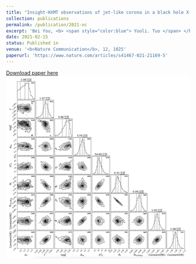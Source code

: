```yaml
---
title: "Insight-HXMT observations of jet-like corona in a black hole X-ray binary MAXI J1820+070"
collection: publications
permalink: /publication/2021-nc
excerpt: 'Bei You, <b> <span style="color:blue"> Yuoli. Tuo </span> </b>, Chengzhe Li, Wei Wang, Shuang-Nan Zhang, Shu Zhang, Mingyu Ge, Chong Luo, Bifang Liu, Weimin Yuan, Zigao Dai, Jifeng Liu, Erlin Qiao, Chichuan Jin, Zhu Liu, Bozena Czerny, Qingwen Wu, Qingcui Bu, Ce Cai, Xuelei Cao, Zhi Chang, Gang Chen, Li Chen, Tianxiang Chen, Yibao Chen, Yong Chen, Yupeng Chen, Wei Cui, Weiwei Cui, Jingkang Deng, Yongwei Dong, Yuanyuan Du, Minxue Fu, Guanhua Gao, He Gao, Min Gao, Yudong Gu, Ju Guan, Chengcheng Guo, Dawei Han, Yue Huang, Jia Huo, Shumei Jia, Luhua Jiang, Weichun Jiang, Jing Jin, Yongjie Jin, Lingda Kong, Bing Li, Chengkui Li, Gang Li, Maoshun Li, Tipei Li, Wei Li, Xian Li, Xiaobo Li, Xufang Li, Yanguo Li, Zhengwei Li, Xiaohua Liang, Jinyuan Liao, Congzhan Liu, Guoqing Liu, Hongwei Liu, Xiaojing Liu, Yinong Liu, Bo Lu, Fangjun Lu, Xuefeng Lu, Qi Luo, Tao Luo, Xiang Ma, Bin Meng, Yi Nang, Jianyin Nie, Ge Ou, Jinlu Qu, Na Sai, Rencheng Shang, Liming Song, Xinying Song, Liang Sun, Ying Tan, Lian Tao, Chen Wang, Guofeng Wang, Juan Wang, Lingjun Wang, Wenshuai Wang, Yusa Wang, Xiangyang Wen, Baiyang Wu, Bobing Wu, Mei Wu, Guangcheng Xiao, Shuo Xiao, Shaolin Xiong, Yupeng Xu, Jiawei Yang, Sheng Yang, Yanji Yang, Qibin Yi, Qianqing Yin, Yuan You, Aimei Zhang, Chengmo Zhang, Fan Zhang, Hongmei Zhang, Juan Zhang, Tong Zhang, Wanchang Zhang, Wei Zhang, Wenzhao Zhang, Yi Zhang, Yifei Zhang, Yongjie Zhang, Yue Zhang, Zhao Zhang, Ziliang Zhang, Haisheng Zhao, Xiaofan Zhao, Shijie Zheng, Dengke Zhou, Jianfeng Zhou, Yuxuan Zhu & Yue Zhu'
date: 2021-02-15
status: Published in
venue: '<b>Nature Communication</b>, 12, 1025'
paperurl: 'https://www.nature.com/articles/s41467-021-21169-5'
---
```


[Download paper here](https://www.nature.com/articles/s41467-021-21169-5.pdf)
![](../images/1820-mcmc.png)
